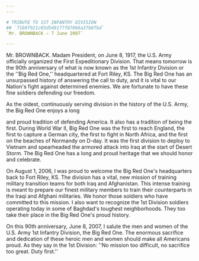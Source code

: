 ```yaml
---
---

# TRIBUTE TO 1ST INFANTRY DIVISION
## `71b9f921c03d549177f870b6a37b0fbd`
`Mr. BROWNBACK — 7 June 2007`

---
```



Mr. BROWNBACK. Madam President, on June 8, 1917, the U.S. Army 
officially organized the First Expeditionary Division. That means 
tomorrow is the 90th anniversary of what is now known as the 1st 
Infantry Division or the ''Big Red One,'' headquartered at Fort Riley, 
KS. The Big Red One has an unsurpassed history of answering the call to 
duty, and it is vital to our Nation's fight against determined enemies. 
We are fortunate to have these fine soldiers defending our freedom.

As the oldest, continuously serving division in the history of the 
U.S. Army, the Big Red One enjoys a long


and proud tradition of defending America. It also has a tradition of 
being the first. During World War II, Big Red One was the first to 
reach England, the first to capture a German city, the first to fight 
in North Africa, and the first on the beaches of Normandy on D-day. It 
was the first division to deploy to Vietnam and spearheaded the armored 
attack into Iraq at the start of Desert Storm. The Big Red One has a 
long and proud heritage that we should honor and celebrate.

On August 1, 2006, I was proud to welcome the Big Red One's 
headquarters back to Fort Riley, KS. The division has a vital, new 
mission of training military transition teams for both Iraq and 
Afghanistan. This intense training is meant to prepare our finest 
military members to train their counterparts in the Iraqi and Afghani 
militaries. We honor those soldiers who have committed to this mission. 
I also want to recognize the 1st Division soldiers operating today in 
some of Baghdad's toughest neighborhoods. They too take their place in 
the Big Red One's proud history.

On this 90th anniversary, June 8, 2007, I salute the men and women of 
the U.S. Army 1st Infantry Division, the Big Red One. The enormous 
sacrifice and dedication of these heroic men and women should make all 
Americans proud. As they say in the 1st Division: ''No mission too 
difficult, no sacrifice too great. Duty first.''
